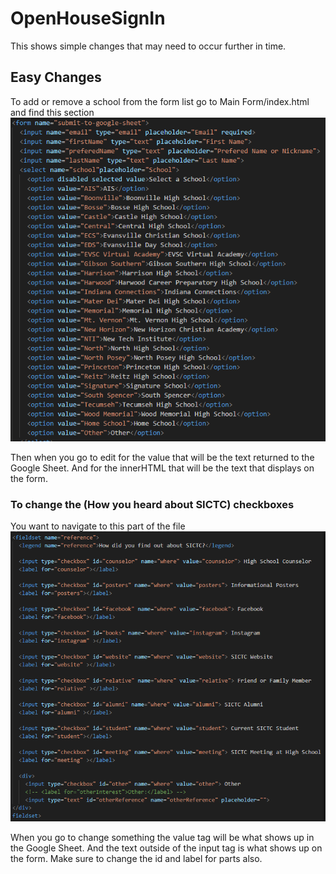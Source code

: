 # OpenHouseSignIn
This shows simple changes that may need to occur further in time.

## Easy Changes
To add or remove a school from the form list go to Main Form/index.html and find this section
![](Markdown/ss1.PNG)<break>

Then when you go to edit for the value that will be the text returned to the Google Sheet. And for the innerHTML that will be the text that displays on the form.

### To change the (How you heard about SICTC) checkboxes
You want to navigate to this part of the file
![](Markdown/ss2.PNG)<break>

When you go to change something the value tag will be what shows up in the Google Sheet. And the text outside of the input tag is what shows up on the form. Make sure to change the id and label for parts also.




